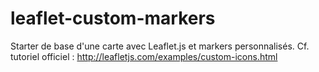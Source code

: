 # leaflet-custom-markers

Starter de base d'une carte avec Leaflet.js et markers personnalisés.
Cf. tutoriel officiel : http://leafletjs.com/examples/custom-icons.html
